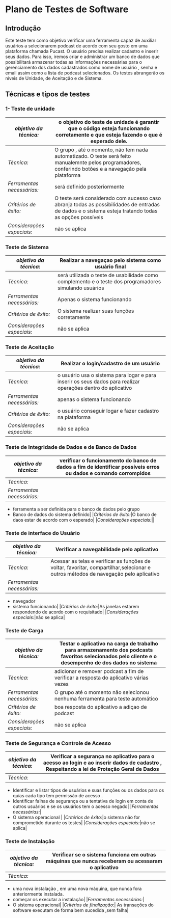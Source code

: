 # Plano de Testes de Software
 
 ## Introdução 

 Este teste  tem como objetivo verificar uma ferramenta capaz de auxiliar usuários a selecionarem podcast de acordo com seu gosto em uma plataforma chamada Pucast. O usuário precisa realizar cadastro e inserir seus dados. Para isso, iremos criar e administrar um banco de dados que possibilitará armazenar todas as informações necessárias para o gerenciamento dos dados cadastrados como nome de usuário , senha e email assim como a lista de podcast selecionados. Os testes abrangerão os níveis de Unidade, de Aceitação e de Sistema.

## Técnicas e tipos de testes 

### 1- Teste de unidade 

|*objetivo da técnica:*|o objetivo do teste de unidade é garantir que o código esteja funcionando corretamente e que esteja fazendo o que é esperado dele.|
|-------------------|--|
|*Técnica:*|O grupo , até o nomento, não tem nada automatizado. O teste será feito manualemnte pelos programadores, conferindo botões e a navegação pela plataforma|
|*Ferramentas necessárias:*|será definido posteriormente|
|*Critérios de êxito:*|O teste será considerado com sucesso caso abranja todas as possibilidades de entradas de dados e o sistema esteja tratando todas as opções possíveis|
|*Considerações especiais:*|não se aplica|

### Teste de Sistema

|*objetivo da técnica:*|Realizar a navegaçao pelo sistema como usuário final|
|-------------------|--|
|*Técnica:*|será utilizada o teste de usabilidade como complemento e o teste dos programadores simulando usuários|
|*Ferramentas necessárias:*|Apenas o sistema funcionando|
|*Critérios de êxito:*|O sistema realizar suas funções corretamente |
|*Considerações especiais:*|não se aplica |


### Teste de Aceitação

|*objetivo da técnica:*|Realizar o login/cadastro de um usuário|
|-------------------|--|
|*Técnica:*|o usuário usa o sistema para logar e para inserir os seus dados para realizar operações dentro do aplicativo|
|*Ferramentas necessárias:*|apenas o sistema funcionando|
|*Critérios de êxito:*|o usuário conseguir logar e fazer cadastro na plataforma|
|*Considerações especiais:*|não se aplica|

### Teste de Integridade de Dados e de Banco de Dados 

|*objetivo da técnica:*|verificar o funcionamento do banco de dados a fim de identificar possíveis erros ou dados e comando corrompidos|
|-------------------|--|
|*Técnica:*||
|*Ferramentas necessárias:*|
- ferramenta a ser definida para o banco de dados pelo grupo 
- Banco de dados do sistema definido|
|*Critérios de êxito:*|O banco de daos estar de acordo com o esperado|
|*Considerações especiais:*||

### Teste de interface do Usuário 


|*objetivo da técnica:*|Verificar a navegabilidade pelo aplicativo|
|-------------------|--|
|*Técnica:*|Acessar as telas e verificar as funções de voltar, favoritar, compartilhar,selecionar e outros métodos de navegação pelo aplicativo|
|*Ferramentas necessárias:*|
- navegador
- sistema funcionando|
|*Critérios de êxito:*|As janelas estarem respondendo de acordo com o requisitado|
|*Considerações especiais:*|não se aplica|


### Teste de Carga 

|*objetivo da técnica:*|Testar o aplicativo na carga de trabalho para armazenamento dos podcasts favoritos selecionados pelo cliente e o desempenho de dos dados no sistema |
|-------------------|--|
|*Técnica:*| adicionar e remover podcast a fim de verificar a resposta do aplicativo várias vezes|
|*Ferramentas necessárias:*| O grupo até o momento não selecionou nenhuma ferramenta para teste automático|
|*Critérios de êxito:*| boa resposta do aplicativo a adiçao de podcast|
|*Considerações especiais:*| não se aplica|

### Teste de Segurança e Controle de Acesso 

|*objetivo da técnica:*|Verificar a segurança no aplicativo para o acesso ao login e ao inserir dados de cadastro , Respeitando a lei de Proteção Geral de Dados|
|-------------------|--|
|*Técnica:*|
- Identificar e listar tipos de usuários e suas funções ou os dados para os quias cada tipo tem permissão de acesso .
- Identificar falhas de segurança ou a tentativa de login em conta de outros usuários e se os usuários tem o acesso negado|
|*Ferramentas necessárias:*|
- O sistema operacional |
|*Critérios de êxito:*|o sistema não for comprometido durante os testes|
|*Considerações especiais:*|não se aplica|


### Teste de Instalação 

|*objetivo da técnica:*|Verificar se o sistema funciona em outras máquinas que nunca receberam ou acessaram o aplicativo|
|-------------------|--|
|*Técnica:*|
- uma nova instalação , em uma nova máquina, que nunca fora anteriormente instalada. 
- começar os executar a instalação|
|*Ferramentas necessárias:*|
 - O sistema operacional|
|*Critérios de finalização:*| As transações do software executam de forma bem sucedida ,sem falha|




